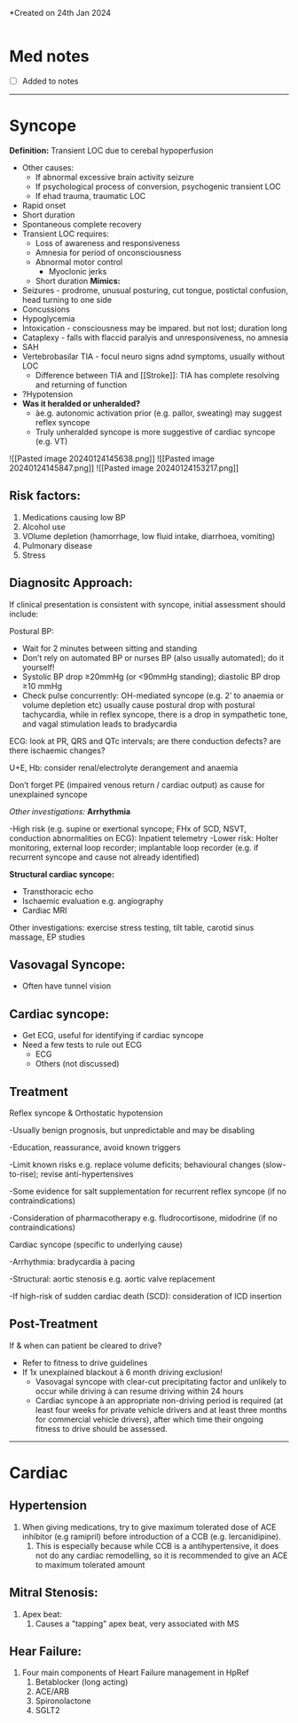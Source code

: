 *Created on 24th Jan 2024

```toc
```
# Med notes
- [ ] Added to notes
---

# Syncope
**Definition:** Transient LOC due to cerebal hypoperfusion
- Other causes:
	- If abnormal excessive brain activity seizure
	- If psychological process of conversion, psychogenic transient LOC
	- If ehad trauma, traumatic LOC
- Rapid onset
- Short duration
- Spontaneous complete recovery
- Transient LOC requires:
	- Loss of awareness and responsiveness
	- Amnesia for period of onconsciousness
	- Abnormal motor control
		- Myoclonic jerks
	- Short duration
**Mimics:**
- Seizures - prodrome, unusual posturing, cut tongue, postictal confusion, head turning to one side
- Concussions
- Hypoglycemia
- Intoxication - consciousness may be impared. but not lost; duration long
- Cataplexy - falls with flaccid paralyis and unresponsiveness, no amnesia
- SAH
- Vertebrobasilar TIA - focul neuro signs adnd symptoms, usually without LOC
	- Difference between TIA and [[Stroke]]: TIA has complete resolving and returning of function
- ?Hypotension
- **Was it heralded or unheralded?**
	- àe.g. autonomic activation prior (e.g. pallor, sweating) may suggest reflex syncope
	- Truly unheralded syncope is more suggestive of cardiac syncope (e.g. VT)

![[Pasted image 20240124145638.png]]
![[Pasted image 20240124145847.png]]
![[Pasted image 20240124153217.png]]
## Risk factors:
1. Medications causing low BP
2. Alcohol use
3. VOlume depletion (hamorrhage, low fluid intake, diarrhoea, vomiting)
4. Pulmonary disease
5. Stress

## Diagnositc Approach:
If clinical presentation is consistent with syncope, initial assessment should include:

Postural BP:
- Wait for 2 minutes between sitting and standing
- Don’t rely on automated BP or nurses BP (also usually automated); do it yourself!
- Systolic BP drop ≥20mmHg (or <90mmHg standing); diastolic BP drop ≥10 mmHg
- Check pulse concurrently: OH-mediated syncope (e.g. 2’ to anaemia or volume depletion etc) usually cause postural drop with postural tachycardia, while in reflex syncope, there is a drop in sympathetic tone, and vagal stimulation leads to bradycardia

ECG: look at PR, QRS and QTc intervals; are there conduction defects? are there ischaemic changes?

U+E, Hb: consider renal/electrolyte derangement and anaemia

Don’t forget PE (impaired venous return / cardiac output) as cause for unexplained syncope

*Other investigations:*
**Arrhythmia**

-High risk (e.g. supine or exertional syncope; FHx of SCD, NSVT, conduction abnormalities on ECG): Inpatient telemetry
-Lower risk: Holter monitoring, external loop recorder; implantable loop recorder (e.g. if recurrent syncope and cause not already identified)

**Structural cardiac syncope:**
- Transthoracic echo
- Ischaemic evaluation e.g. angiography
- Cardiac MRI

Other investigations: exercise stress testing, tilt table, carotid sinus massage, EP studies
## Vasovagal Syncope:
- Often have tunnel vision

## Cardiac syncope:
- Get ECG, useful for identifying if cardiac syncope
- Need a few tests to rule out ECG
	- ECG
	- Others (not discussed)

## Treatment
Reflex syncope & Orthostatic hypotension

-Usually benign prognosis, but unpredictable and may be disabling

-Education, reassurance, avoid known triggers

-Limit known risks e.g. replace volume deficits; behavioural changes (slow-to-rise); revise anti-hypertensives

-Some evidence for salt supplementation for recurrent reflex syncope (if no contraindications)

-Consideration of pharmacotherapy e.g. fludrocortisone, midodrine (if no contraindications)

Cardiac syncope (specific to underlying cause)

-Arrhythmia: bradycardia à pacing

-Structural: aortic stenosis e.g. aortic valve replacement

-If high-risk of sudden cardiac death (SCD): consideration of ICD insertion

## Post-Treatment
If & when can patient be cleared to drive?
- Refer to fitness to drive guidelines
- If 1x unexplained blackout à 6 month driving exclusion!
	- Vasovagal syncope with clear-cut precipitating factor and unlikely to occur while driving à can resume driving within 24 hours
	- Cardiac syncope à an appropriate non-driving period is required (at least four weeks for private vehicle drivers and at least three months for commercial vehicle drivers), after which time their ongoing fitness to drive should be assessed.

---
# Cardiac
## Hypertension
1. When giving medications, try to give maximum tolerated dose of ACE inhibitor (e.g ramipril) before introduction of a CCB (e.g. lercanidipine).
	1. This is especially because while CCB is a antihypertensive, it does not do any cardiac remodelling, so it is recommended to give an ACE to maximum tolerated amount

## Mitral Stenosis:
1. Apex beat:
	1. Causes a "tapping" apex beat, very associated with MS

## Hear Failure:
1. Four main components of Heart Failure management in HpRef
	1. Betablocker (long acting)
	2. ACE/ARB
	3. Spironolactone
	4. SGLT2